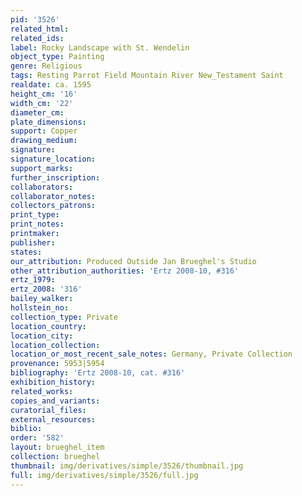 ```yaml
---
pid: '3526'
related_html: 
related_ids: 
label: Rocky Landscape with St. Wendelin
object_type: Painting
genre: Religious
tags: Resting Parrot Field Mountain River New_Testament Saint
realdate: ca. 1595
height_cm: '16'
width_cm: '22'
diameter_cm: 
plate_dimensions: 
support: Copper
drawing_medium: 
signature: 
signature_location: 
support_marks: 
further_inscription: 
collaborators: 
collaborator_notes: 
collectors_patrons: 
print_type: 
print_notes: 
printmaker: 
publisher: 
states: 
our_attribution: Produced Outside Jan Brueghel's Studio
other_attribution_authorities: 'Ertz 2008-10, #316'
ertz_1979: 
ertz_2008: '316'
bailey_walker: 
hollstein_no: 
collection_type: Private
location_country: 
location_city: 
location_collection: 
location_or_most_recent_sale_notes: Germany, Private Collection
provenance: 5953|5954
bibliography: 'Ertz 2008-10, cat. #316'
exhibition_history: 
related_works: 
copies_and_variants: 
curatorial_files: 
external_resources: 
biblio: 
order: '582'
layout: brueghel_item
collection: brueghel
thumbnail: img/derivatives/simple/3526/thumbnail.jpg
full: img/derivatives/simple/3526/full.jpg
---
```

